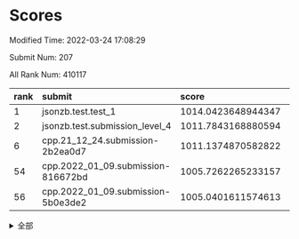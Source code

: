 # Scores

Modified Time: 2022-03-24 17:08:29

Submit Num: 207

All Rank Num: 410117

| rank |               submit               |       score        |       sigma        | pk_num |
| :--- | :--------------------------------- | :----------------- | :----------------- | :----- |
| 1    | jsonzb.test.test_1                 | 1014.0423648944347 | 0.8327387833219466 | 7927   |
| 2    | jsonzb.test.submission_level_4     | 1011.7843168880594 | 0.7663539701956942 | 7925   |
| 6    | cpp.21_12_24.submission-2b2ea0d7   | 1011.1374870582822 | 0.7597688922380423 | 7927   |
| 54   | cpp.2022_01_09.submission-816672bd | 1005.7262265233157 | 0.7231584538127108 | 7924   |
| 56   | cpp.2022_01_09.submission-5b0e3de2 | 1005.0401611574613 | 0.7123732263948676 | 7926   |


<details>
<summary>全部</summary>

| rank |                 submit                 |       score        |       sigma        | pk_num |
| :--- | :------------------------------------- | :----------------- | :----------------- | :----- |
| 1    | jsonzb.test.test_1                     | 1014.0423648944347 | 0.8327387833219466 | 7927   |
| 2    | jsonzb.test.submission_level_4         | 1011.7843168880594 | 0.7663539701956942 | 7925   |
| 3    | gobigger.level_3.submission_level_3_24 | 1011.7575811254327 | 0.7914393916184251 | 7926   |
| 4    | gobigger.level_3.submission_level_3_27 | 1011.4990733698688 | 0.7909575445047022 | 7922   |
| 5    | gobigger.level_3.submission_level_3_36 | 1011.1992950398674 | 0.7852685900469788 | 7929   |
| 6    | cpp.21_12_24.submission-2b2ea0d7       | 1011.1374870582822 | 0.7597688922380423 | 7927   |
| 7    | gobigger.level_3.submission_level_3_19 | 1011.0800907486557 | 0.7951385132760006 | 7924   |
| 8    | gobigger.level_3.submission_level_3_22 | 1011.0168276929683 | 0.7849386455175442 | 7928   |
| 9    | gobigger.level_3.submission_level_3_11 | 1010.9311496459956 | 0.7553020824402272 | 7927   |
| 10   | gobigger.level_3.submission_level_3_30 | 1010.8725267771653 | 0.7557549690704165 | 7927   |
| 11   | gobigger.level_3.submission_level_3_45 | 1010.6079123768907 | 0.7551049368508774 | 7919   |
| 12   | gobigger.level_3.submission_level_3_33 | 1010.5863757776976 | 0.7741949756124553 | 7921   |
| 13   | gobigger.level_3.submission_level_3_15 | 1010.5413747530367 | 0.7755761146848608 | 7927   |
| 14   | gobigger.level_3.submission_level_3_34 | 1010.4898880976522 | 0.7781162975477767 | 7928   |
| 15   | gobigger.level_3.submission_level_3_39 | 1010.4750794672237 | 0.7398844686709777 | 7927   |
| 16   | gobigger.level_3.submission_level_3_49 | 1010.3973842417054 | 0.7489384187313591 | 7929   |
| 17   | gobigger.level_3.submission_level_3_41 | 1010.3563190771104 | 0.7733159750354016 | 7925   |
| 18   | gobigger.level_3.submission_level_3_29 | 1010.3147859507064 | 0.7684447578137644 | 7925   |
| 19   | gobigger.level_3.submission_level_3_28 | 1010.2846581522663 | 0.7865290533852664 | 7924   |
| 20   | gobigger.level_3.submission_level_3_47 | 1010.1659959010124 | 0.7429806188221357 | 7928   |
| 21   | gobigger.level_3.submission_level_3_21 | 1010.1655254762512 | 0.7725204982367891 | 7926   |
| 22   | gobigger.level_3.submission_level_3_13 | 1010.1636344907704 | 0.7646689696573604 | 7929   |
| 23   | gobigger.level_3.submission_level_3_1  | 1010.1453638115994 | 0.7756544817060882 | 7922   |
| 24   | gobigger.level_3.submission_level_3_48 | 1010.1018159105371 | 0.7654820409536799 | 7922   |
| 25   | gobigger.level_3.submission_level_3_25 | 1010.0944252821762 | 0.7613279548708428 | 7926   |
| 26   | gobigger.level_3.submission_level_3_8  | 1010.0648637897565 | 0.7396168478729057 | 7922   |
| 27   | gobigger.level_3.submission_level_3_6  | 1009.9785458381782 | 0.7333814850385683 | 7924   |
| 28   | gobigger.level_3.submission_level_3_42 | 1009.9429477506242 | 0.7511913202357825 | 7932   |
| 29   | gobigger.level_3.submission_level_3_23 | 1009.9328638354418 | 0.7782155074050829 | 7928   |
| 30   | gobigger.level_3.submission_level_3_16 | 1009.7960568858108 | 0.7426128769913645 | 7923   |
| 31   | gobigger.level_3.submission_level_3_20 | 1009.7883408584462 | 0.7215234987548655 | 7923   |
| 32   | gobigger.level_3.submission_level_3_5  | 1009.7503408015266 | 0.7419739371588188 | 7923   |
| 33   | gobigger.level_3.submission_level_3_12 | 1009.6223099138296 | 0.754376860640566  | 7932   |
| 34   | gobigger.level_3.submission_level_3_18 | 1009.6216162477689 | 0.7481003530514174 | 7924   |
| 35   | gobigger.level_3.submission_level_3_9  | 1009.5486646640682 | 0.7638588937234301 | 7925   |
| 36   | gobigger.level_3.submission_level_3_14 | 1009.4777383504459 | 0.7558524782894358 | 7925   |
| 37   | gobigger.level_3.submission_level_3_4  | 1009.4261207398696 | 0.7350077425034098 | 7923   |
| 38   | gobigger.level_3.submission_level_3_32 | 1009.4098294502674 | 0.7513197287397861 | 7927   |
| 39   | gobigger.level_3.submission_level_3_2  | 1009.4096598106373 | 0.7576426139613609 | 7927   |
| 40   | gobigger.level_3.submission_level_3_46 | 1009.3822180959171 | 0.7524726945794706 | 7927   |
| 41   | gobigger.level_3.submission_level_3_40 | 1009.362834878664  | 0.7631883264196535 | 7925   |
| 42   | gobigger.level_3.submission_level_3_43 | 1009.301573952181  | 0.7569132894395962 | 7927   |
| 43   | gobigger.level_3.submission_level_3_44 | 1009.2831870542424 | 0.7799880846463438 | 7927   |
| 44   | gobigger.level_3.submission_level_3_35 | 1009.2716812095522 | 0.723679988144611  | 7923   |
| 45   | gobigger.level_3.submission_level_3_3  | 1009.2343888807354 | 0.7434113733638031 | 7922   |
| 46   | gobigger.level_3.submission_level_3_7  | 1009.1291241826872 | 0.7396431289330552 | 7926   |
| 47   | gobigger.level_3.submission_level_3_0  | 1008.9455452255995 | 0.7519563295932967 | 7927   |
| 48   | gobigger.level_3.submission_level_3_31 | 1008.9119920379648 | 0.7507115708918922 | 7923   |
| 49   | gobigger.level_3.submission_level_3_17 | 1008.9097141876047 | 0.7301549188773568 | 7930   |
| 50   | gobigger.level_3.submission_level_3_26 | 1008.8033394169635 | 0.7775205129969662 | 7926   |
| 51   | gobigger.level_3.submission_level_3_38 | 1008.7444524010112 | 0.7745360781943422 | 7926   |
| 52   | gobigger.level_3.submission_level_3_10 | 1008.4571557628966 | 0.7458580401073829 | 7922   |
| 53   | gobigger.level_3.submission_level_3_37 | 1008.2679915394984 | 0.735148575092599  | 7925   |
| 54   | cpp.2022_01_09.submission-816672bd     | 1005.7262265233157 | 0.7231584538127108 | 7924   |
| 55   | gobigger.level_1.submission_level_1_11 | 1005.1557227918763 | 0.7087305669424055 | 7922   |
| 56   | cpp.2022_01_09.submission-5b0e3de2     | 1005.0401611574613 | 0.7123732263948676 | 7926   |
| 57   | gobigger.level_1.submission_level_1_19 | 1004.9532557095295 | 0.7182367609117758 | 7922   |
| 58   | gobigger.level_1.submission_level_1_6  | 1004.6734426109099 | 0.7146678434418441 | 7925   |
| 59   | gobigger.level_1.submission_level_1_25 | 1004.414059112575  | 0.7071604418686132 | 7921   |
| 60   | gobigger.level_1.submission_level_1_22 | 1004.3155855227873 | 0.7025272969662435 | 7922   |
| 61   | gobigger.level_1.submission_level_1_2  | 1004.2502172177414 | 0.724837176398691  | 7925   |
| 62   | gobigger.level_1.submission_level_1_12 | 1004.210076199148  | 0.721473106784144  | 7929   |
| 63   | gobigger.level_1.submission_level_1_35 | 1004.2090121042057 | 0.7190462606599142 | 7926   |
| 64   | gobigger.level_1.submission_level_1_37 | 1004.0084914314466 | 0.715968616380208  | 7928   |
| 65   | gobigger.level_1.submission_level_1_32 | 1003.959831091678  | 0.7181417759069493 | 7921   |
| 66   | gobigger.level_1.submission_level_1_29 | 1003.9448994322015 | 0.7235147589330917 | 7929   |
| 67   | gobigger.level_1.submission_level_1_34 | 1003.9392727199686 | 0.7178271711531791 | 7929   |
| 68   | gobigger.level_1.submission_level_1_27 | 1003.9163555029689 | 0.7266328840807957 | 7922   |
| 69   | gobigger.level_1.submission_level_1_48 | 1003.9115166509273 | 0.7080688420913329 | 7926   |
| 70   | gobigger.level_1.submission_level_1_36 | 1003.8382465556323 | 0.7143608460261257 | 7922   |
| 71   | gobigger.level_1.submission_level_1_13 | 1003.8321312054387 | 0.7161077347688777 | 7927   |
| 72   | gobigger.level_1.submission_level_1_17 | 1003.7635065517769 | 0.7157405257774984 | 7917   |
| 73   | gobigger.level_1.submission_level_1_4  | 1003.7631412665047 | 0.7135777475370222 | 7921   |
| 74   | gobigger.level_1.submission_level_1_14 | 1003.670469949944  | 0.7102063605855384 | 7927   |
| 75   | gobigger.level_1.submission_level_1_44 | 1003.6247645579975 | 0.7314233639992912 | 7924   |
| 76   | gobigger.level_1.submission_level_1_10 | 1003.6055728943408 | 0.7224734287483873 | 7929   |
| 77   | gobigger.level_1.submission_level_1_3  | 1003.5884844554791 | 0.7174007774676909 | 7927   |
| 78   | gobigger.level_1.submission_level_1_8  | 1003.5774775746966 | 0.7194247974683649 | 7927   |
| 79   | gobigger.level_1.submission_level_1_15 | 1003.429449471022  | 0.7158194381078438 | 7927   |
| 80   | gobigger.level_1.submission_level_1_16 | 1003.4066531469076 | 0.7230389811233598 | 7924   |
| 81   | gobigger.level_1.submission_level_1_49 | 1003.3603986552345 | 0.7116244030703366 | 7919   |
| 82   | gobigger.level_1.submission_level_1_45 | 1003.2914378235008 | 0.7096097428357083 | 7922   |
| 83   | gobigger.level_1.submission_level_1_26 | 1003.2558557048994 | 0.7180893881834447 | 7925   |
| 84   | gobigger.level_1.submission_level_1_38 | 1003.189886976562  | 0.7258462525665265 | 7924   |
| 85   | gobigger.level_1.submission_level_1_30 | 1003.1472663118733 | 0.7084931120071364 | 7933   |
| 86   | gobigger.level_1.submission_level_1_41 | 1003.1216900273674 | 0.7024521895585112 | 7929   |
| 87   | gobigger.level_1.submission_level_1_39 | 1003.0644707230648 | 0.7249661718608315 | 7927   |
| 88   | gobigger.level_1.submission_level_1_40 | 1003.0158880412002 | 0.7207838335144271 | 7927   |
| 89   | gobigger.level_1.submission_level_1_43 | 1003.002901777453  | 0.7224152009476353 | 7919   |
| 90   | gobigger.level_1.submission_level_1_23 | 1002.9443668735986 | 0.7103513833718638 | 7924   |
| 91   | gobigger.level_1.submission_level_1_33 | 1002.9264308472524 | 0.7190810263907906 | 7924   |
| 92   | gobigger.level_1.submission_level_1_9  | 1002.9063007615081 | 0.7173839279067457 | 7928   |
| 93   | gobigger.level_1.submission_level_1_5  | 1002.8740353689446 | 0.7217965414774046 | 7923   |
| 94   | gobigger.level_1.submission_level_1_18 | 1002.727564658644  | 0.7057116218273848 | 7929   |
| 95   | gobigger.level_1.submission_level_1_21 | 1002.611483920815  | 0.7131995686972976 | 7931   |
| 96   | gobigger.level_1.submission_level_1_24 | 1002.6010233582808 | 0.7126583995474246 | 7922   |
| 97   | gobigger.level_1.submission_level_1_1  | 1002.5998305299894 | 0.7088748607020063 | 7923   |
| 98   | gobigger.level_1.submission_level_1_42 | 1002.5861577855062 | 0.7168778708417093 | 7923   |
| 99   | gobigger.level_1.submission_level_1_20 | 1002.5161128399141 | 0.7219869411955813 | 7926   |
| 100  | gobigger.level_1.submission_level_1_0  | 1002.50084395745   | 0.7130218984980952 | 7929   |
| 101  | gobigger.level_1.submission_level_1_46 | 1002.4799375813163 | 0.7124964926297421 | 7920   |
| 102  | gobigger.level_1.submission_level_1_7  | 1002.4636424816994 | 0.7049334429372703 | 7926   |
| 103  | gobigger.level_1.submission_level_1_47 | 1002.0820857585499 | 0.7131824370437542 | 7922   |
| 104  | gobigger.level_1.submission_level_1_28 | 1001.9951977865535 | 0.7183043127248562 | 7926   |
| 105  | gobigger.level_1.submission_level_1_31 | 1001.9344818098918 | 0.6969388577335973 | 7924   |
| 106  | gobigger.random.submission_random_24   | 997.2860226452791  | 0.7049432325089098 | 7926   |
| 107  | gobigger.random.submission_random_12   | 997.2786628829988  | 0.7115794857363466 | 7925   |
| 108  | gobigger.random.submission_random_8    | 997.2415963346212  | 0.7117009038020579 | 7925   |
| 109  | gobigger.random.submission_random_30   | 996.8372442010182  | 0.7173140999359628 | 7922   |
| 110  | gobigger.random.submission_random_19   | 996.8234789171632  | 0.7020494395892022 | 7930   |
| 111  | gobigger.random.submission_random_47   | 996.7328473863492  | 0.7053779484996768 | 7926   |
| 112  | gobigger.random.submission_random_15   | 996.7306405419681  | 0.7018380424314196 | 7925   |
| 113  | gobigger.random.submission_random_17   | 996.7067794073365  | 0.7182178397746242 | 7924   |
| 114  | gobigger.random.submission_random_40   | 996.6576295393716  | 0.7141892889668368 | 7923   |
| 115  | gobigger.random.submission_random_2    | 996.5158870307941  | 0.698853552548855  | 7922   |
| 116  | gobigger.random.submission_random_31   | 996.4705076068108  | 0.7265023592751109 | 7931   |
| 117  | gobigger.random.submission_random_5    | 996.4300551079008  | 0.712203433580602  | 7924   |
| 118  | gobigger.random.submission_random_37   | 996.4118497373526  | 0.719055696259971  | 7929   |
| 119  | gobigger.random.submission_random_28   | 996.4053161854189  | 0.7146098941957454 | 7927   |
| 120  | gobigger.random.submission_random_18   | 996.3993782228125  | 0.7132614751601493 | 7922   |
| 121  | gobigger.random.submission_random_6    | 996.3672744476991  | 0.7027696234311526 | 7922   |
| 122  | gobigger.random.submission_random_34   | 996.3501362113575  | 0.7172521647417438 | 7925   |
| 123  | gobigger.random.submission_random_13   | 996.3220949693042  | 0.7258883305836115 | 7926   |
| 124  | gobigger.random.submission_random_49   | 996.3006654348036  | 0.7089969150297317 | 7924   |
| 125  | gobigger.random.submission_random_4    | 996.2183044214376  | 0.7123568349192162 | 7920   |
| 126  | gobigger.random.submission_random_48   | 996.210209336132   | 0.7164766938678983 | 7923   |
| 127  | gobigger.random.submission_random_9    | 996.16979990643    | 0.7126695588166145 | 7922   |
| 128  | gobigger.random.submission_random_43   | 996.1403175735841  | 0.7058963833657247 | 7924   |
| 129  | gobigger.random.submission_random_41   | 996.0923498796142  | 0.7142522316401925 | 7924   |
| 130  | gobigger.random.submission_random_10   | 996.0611589291237  | 0.7070777355050822 | 7923   |
| 131  | gobigger.random.submission_random_39   | 996.0467512513214  | 0.7137513378390257 | 7926   |
| 132  | gobigger.random.submission_random_33   | 995.9645812943965  | 0.7019779490679864 | 7925   |
| 133  | gobigger.random.submission_random_1    | 995.9639883726317  | 0.7189787323958945 | 7924   |
| 134  | gobigger.random.submission_random_11   | 995.9598008683006  | 0.7024386823775373 | 7925   |
| 135  | gobigger.random.submission_random_44   | 995.9507529841935  | 0.7108813673302837 | 7927   |
| 136  | gobigger.random.submission_random_0    | 995.9328692558192  | 0.7088054972349115 | 7928   |
| 137  | gobigger.random.submission_random_7    | 995.8630758644674  | 0.7024732450133905 | 7924   |
| 138  | gobigger.random.submission_random_23   | 995.8277242472374  | 0.7103609673556266 | 7926   |
| 139  | gobigger.random.submission_random_36   | 995.7267658909323  | 0.7121622839029956 | 7928   |
| 140  | gobigger.random.submission_random_14   | 995.7253524280235  | 0.7183995363647976 | 7923   |
| 141  | gobigger.random.submission_random_29   | 995.7199631667143  | 0.7091287343924667 | 7922   |
| 142  | gobigger.random.submission_random_46   | 995.7121048887809  | 0.7086438629737362 | 7927   |
| 143  | gobigger.random.submission_random_16   | 995.7012612568342  | 0.7047900181076724 | 7925   |
| 144  | gobigger.random.submission_random_45   | 995.5933708699296  | 0.7007719175036434 | 7922   |
| 145  | gobigger.random.submission_random_32   | 995.5458021069649  | 0.7169042594879947 | 7923   |
| 146  | gobigger.random.submission_random_26   | 995.4064651310316  | 0.7226101638337962 | 7925   |
| 147  | gobigger.random.submission_random_27   | 995.3180829898442  | 0.7196142682922222 | 7922   |
| 148  | gobigger.random.submission_random_42   | 995.1114417557293  | 0.7174381159312611 | 7925   |
| 149  | gobigger.random.submission_random_3    | 995.0898871386618  | 0.7053225854967736 | 7925   |
| 150  | gobigger.random.submission_random_25   | 995.0722003579406  | 0.70875871499512   | 7926   |
| 151  | gobigger.random.submission_random_35   | 995.0711800559209  | 0.7232699483996593 | 7926   |
| 152  | gobigger.random.submission_random_22   | 994.8755336613244  | 0.7135469667237263 | 7924   |
| 153  | gobigger.random.submission_random_20   | 994.5457774102293  | 0.7120374597355278 | 7924   |
| 154  | gobigger.level_2.submission_level_2_6  | 994.4829567104894  | 0.7328264710020702 | 7922   |
| 155  | gobigger.random.submission_random_21   | 994.3273117970461  | 0.7122171327917868 | 7928   |
| 156  | gobigger.random.submission_random_38   | 994.1116792265386  | 0.727150861779885  | 7927   |
| 157  | gobigger.level_2.submission_level_2_44 | 993.8613754075196  | 0.7340174905152606 | 7926   |
| 158  | gobigger.level_2.submission_level_2_34 | 993.6456369270824  | 0.7358473824252024 | 7922   |
| 159  | gobigger.level_2.submission_level_2_28 | 993.6219857937406  | 0.7288399550039946 | 7925   |
| 160  | gobigger.level_2.submission_level_2_15 | 993.5301762157029  | 0.7277342348555497 | 7923   |
| 161  | gobigger.level_2.submission_level_2_23 | 993.2235298373475  | 0.7456108939104913 | 7922   |
| 162  | gobigger.level_2.submission_level_2_30 | 993.1288516093272  | 0.741552442132732  | 7921   |
| 163  | gobigger.level_2.submission_level_2_48 | 993.1138068434833  | 0.7354006685185879 | 7923   |
| 164  | gobigger.level_2.submission_level_2_26 | 993.10664948084    | 0.7391408488863352 | 7920   |
| 165  | gobigger.level_2.submission_level_2_35 | 993.0981596025538  | 0.7496835427787281 | 7923   |
| 166  | gobigger.level_2.submission_level_2_24 | 993.0884620180747  | 0.7373535205232912 | 7927   |
| 167  | gobigger.level_2.submission_level_2_1  | 993.0747976024845  | 0.7377813170713806 | 7930   |
| 168  | gobigger.level_2.submission_level_2_49 | 993.026529905728   | 0.7440945776534877 | 7926   |
| 169  | gobigger.level_2.submission_level_2_47 | 992.6810637065611  | 0.7350563502195275 | 7930   |
| 170  | gobigger.level_2.submission_level_2_29 | 992.6766570164698  | 0.7402749282618416 | 7923   |
| 171  | gobigger.level_2.submission_level_2_10 | 992.596016738316   | 0.7548947106533255 | 7924   |
| 172  | gobigger.level_2.submission_level_2_22 | 992.5536305785175  | 0.7382803152769484 | 7927   |
| 173  | gobigger.level_2.submission_level_2_45 | 992.5474630973748  | 0.7394742914619992 | 7929   |
| 174  | gobigger.level_2.submission_level_2_4  | 992.4336222066898  | 0.7369093785938564 | 7926   |
| 175  | gobigger.level_2.submission_level_2_8  | 992.3240032118351  | 0.748258519896517  | 7927   |
| 176  | gobigger.level_2.submission_level_2_37 | 992.3001188906834  | 0.7426545631555017 | 7920   |
| 177  | gobigger.level_2.submission_level_2_11 | 992.2913214746278  | 0.7510837164259468 | 7922   |
| 178  | gobigger.level_2.submission_level_2_16 | 992.282766032168   | 0.7563986828088749 | 7925   |
| 179  | gobigger.level_2.submission_level_2_40 | 992.2685969802064  | 0.7516010962113274 | 7927   |
| 180  | gobigger.level_2.submission_level_2_20 | 992.1958554408574  | 0.7585120691389106 | 7923   |
| 181  | gobigger.level_2.submission_level_2_19 | 992.1920604292814  | 0.7509968247980529 | 7923   |
| 182  | gobigger.level_2.submission_level_2_46 | 992.1369599968925  | 0.7527553905711402 | 7924   |
| 183  | gobigger.level_2.submission_level_2_2  | 992.1213540047647  | 0.753044492072869  | 7919   |
| 184  | gobigger.level_2.submission_level_2_5  | 992.100315568119   | 0.7558852282970225 | 7923   |
| 185  | gobigger.level_2.submission_level_2_32 | 992.0035505547465  | 0.7383551964756478 | 7922   |
| 186  | gobigger.level_2.submission_level_2_18 | 991.9475541325094  | 0.7281450902629664 | 7926   |
| 187  | gobigger.level_2.submission_level_2_43 | 991.9171467828086  | 0.7494308681138745 | 7926   |
| 188  | gobigger.level_2.submission_level_2_0  | 991.8300040120293  | 0.7551920944837941 | 7928   |
| 189  | gobigger.level_2.submission_level_2_21 | 991.8139035075498  | 0.7567322241270755 | 7925   |
| 190  | gobigger.level_2.submission_level_2_39 | 991.7175533351369  | 0.7396226447663158 | 7922   |
| 191  | gobigger.level_2.submission_level_2_38 | 991.5854696771408  | 0.7503084049688388 | 7921   |
| 192  | gobigger.level_2.submission_level_2_13 | 991.5581633885647  | 0.7470931371971412 | 7925   |
| 193  | gobigger.level_2.submission_level_2_9  | 991.5476397218044  | 0.7576526767404259 | 7922   |
| 194  | gobigger.level_2.submission_level_2_25 | 991.4129825968218  | 0.7636728321747682 | 7928   |
| 195  | gobigger.level_2.submission_level_2_7  | 991.2272228782089  | 0.7794405076630723 | 7930   |
| 196  | gobigger.level_2.submission_level_2_27 | 991.1360310415616  | 0.7401286093066033 | 7927   |
| 197  | gobigger.level_2.submission_level_2_33 | 991.1305509746232  | 0.7568149534475462 | 7924   |
| 198  | gobigger.level_2.submission_level_2_41 | 990.97425693974    | 0.7810562086614027 | 7926   |
| 199  | gobigger.level_2.submission_level_2_42 | 990.931070145693   | 0.7679416930918713 | 7928   |
| 200  | gobigger.level_2.submission_level_2_14 | 990.7410452406536  | 0.746702731441868  | 7926   |
| 201  | gobigger.level_2.submission_level_2_12 | 990.4599515615541  | 0.776954119244533  | 7925   |
| 202  | gobigger.level_2.submission_level_2_17 | 990.3549059398173  | 0.7671129463772074 | 7928   |
| 203  | gobigger.level_2.submission_level_2_31 | 990.2599898412828  | 0.7659676855554256 | 7923   |
| 204  | gobigger.level_2.submission_level_2_3  | 989.8307054932707  | 0.7628471032308736 | 7924   |
| 205  | gobigger.level_2.submission_level_2_36 | 989.7557953103925  | 0.7686098445901761 | 7926   |
| 206  | gobigger.none.submission_none_0        | 977.5119267166278  | 1.330849055079606  | 7923   |
| 207  | gobigger.none.submission_none_1        | 976.3731271958948  | 1.4252787641047426 | 7925   |

</details>